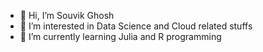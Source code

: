 - 👋 Hi, I’m Souvik Ghosh
- 👀 I’m interested in Data Science and Cloud related stuffs
- 🌱 I’m currently learning Julia and R programming


<!---
souvikghosh-git/souvikghosh-git is a ✨ special ✨ repository because its `README.md` (this file) appears on your GitHub profile.
You can click the Preview link to take a look at your changes.
--->
